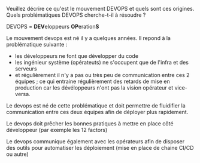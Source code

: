 Veuillez décrire ce qu'est le mouvement DEVOPS et quels sont ces origines. Quels problématiques DEVOPS cherche-t-il à résoudre ?

DEVOPS = <b>DEV</b>eloppeurs <b>OP</b>eration<b>S</b>

Le mouvement devops est né il y a quelques années. Il repond à la problématique suivante :
 - les développeurs ne font que développer du code
 - les ingénieur système (opérateuts) ne s'occupent que de l'infra et des serveurs
 - et régulièrement il n'y a pas ou très peu de communication entre ces 2 équipes ; ce qui entraine régulièrement des retards de mise en production car les dévéloppeurs n'ont pas la vision opérateur et vice-versa.

Le devops est né de cette problématique et doit permettre de fluidifier la communication entre ces deux équipes afin de déployer plus rapidement.

Le devops doit prêcher les bonnes pratiques à mettre en place côté développeur (par exemple les 12 factors)

Le devops communique également avec les opérateurs afin de disposer des outils pour automatiser les déploiement (mise en place de chaine CI/CD ou autre) 
